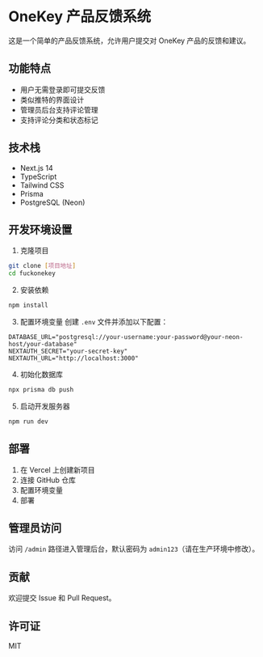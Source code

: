 # OneKey 产品反馈系统

这是一个简单的产品反馈系统，允许用户提交对 OneKey 产品的反馈和建议。

## 功能特点

- 用户无需登录即可提交反馈
- 类似推特的界面设计
- 管理员后台支持评论管理
- 支持评论分类和状态标记

## 技术栈

- Next.js 14
- TypeScript
- Tailwind CSS
- Prisma
- PostgreSQL (Neon)

## 开发环境设置

1. 克隆项目
```bash
git clone [项目地址]
cd fuckonekey
```

2. 安装依赖
```bash
npm install
```

3. 配置环境变量
创建 `.env` 文件并添加以下配置：
```
DATABASE_URL="postgresql://your-username:your-password@your-neon-host/your-database"
NEXTAUTH_SECRET="your-secret-key"
NEXTAUTH_URL="http://localhost:3000"
```

4. 初始化数据库
```bash
npx prisma db push
```

5. 启动开发服务器
```bash
npm run dev
```

## 部署

1. 在 Vercel 上创建新项目
2. 连接 GitHub 仓库
3. 配置环境变量
4. 部署

## 管理员访问

访问 `/admin` 路径进入管理后台，默认密码为 `admin123`（请在生产环境中修改）。

## 贡献

欢迎提交 Issue 和 Pull Request。

## 许可证

MIT
